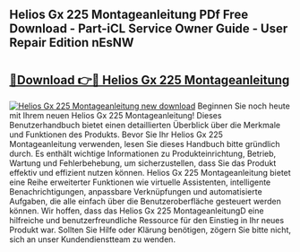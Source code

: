 ## Helios Gx 225 Montageanleitung PDf Free Download - Part-iCL Service Owner Guide - User Repair Edition nEsNW

# <h2><a href="http://df76mo.blite.top/?on=Helios+Gx+225+Montageanleitung">🔗Download 👉🔴 Helios Gx 225 Montageanleitung</a></h2>

[![Helios Gx 225 Montageanleitung new download](https://i.imgur.com/lujVjoI.png)](http://df76mo.blite.top/?on=Helios+Gx+225+Montageanleitung)
Beginnen Sie noch heute mit Ihrem neuen Helios Gx 225 Montageanleitung! Dieses Benutzerhandbuch bietet einen detaillierten Überblick über die Merkmale und Funktionen des Produkts. Bevor Sie Ihr Helios Gx 225 Montageanleitung verwenden, lesen Sie dieses Handbuch bitte gründlich durch. Es enthält wichtige Informationen zu Produkteinrichtung, Betrieb, Wartung und Fehlerbehebung, um sicherzustellen, dass Sie das Produkt effektiv und effizient nutzen können. Helios Gx 225 Montageanleitung bietet eine Reihe erweiterter Funktionen wie virtuelle Assistenten, intelligente Benachrichtigungen, anpassbare Verknüpfungen und automatisierte Aufgaben, die alle einfach über die Benutzeroberfläche gesteuert werden können. Wir hoffen, dass das Helios Gx 225 MontageanleitungD eine hilfreiche und benutzerfreundliche Ressource für den Einstieg in Ihr neues Produkt war. Sollten Sie Hilfe oder Klärung benötigen, zögern Sie bitte nicht, sich an unser Kundendienstteam zu wenden.
